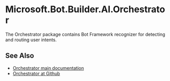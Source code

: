 # Microsoft.Bot.Builder.AI.Orchestrator
The Orchestrator package contains Bot Framework recognizer for detecting and routing user intents.

## See Also
* [Orchestrator main documentation](https://aka.ms/bf-orchestrator)
* [Orchestrator at Github](https://github.com/microsoft/botframework-sdk/tree/main/Orchestrator)
